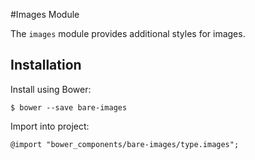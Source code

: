 #Images Module

The `images` module provides additional styles for images.

## Installation

Install using Bower:

	$ bower --save bare-images

Import into project:

	@import "bower_components/bare-images/type.images";